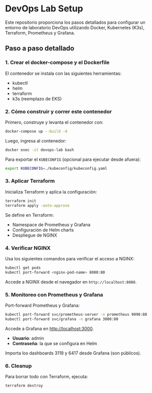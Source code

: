 # DevOps Lab Setup

Este repositorio proporciona los pasos detallados para configurar un entorno de laboratorio DevOps utilizando Docker, Kubernetes (K3s), Terraform, Prometheus y Grafana.

## Paso a paso detallado

### 1. Crear el docker-compose y el Dockerfile

El contenedor se instala con las siguientes herramientas:

- kubectl
- helm
- terraform
- k3s (reemplazo de EKS)

### 2. Cómo construir y correr este contenedor

Primero, construye y levanta el contenedor con:

```bash
docker-compose up --build -d
```

Luego, ingresa al contenedor:

```bash
docker exec -it devops-lab bash
```

Para exportar el `KUBECONFIG` (opcional para ejecutar desde afuera):

```bash
export KUBECONFIG=./kubeconfig/kubeconfig.yaml
```

### 3. Aplicar Terraform

Inicializa Terraform y aplica la configuración:

```bash
terraform init
terraform apply -auto-approve
```

Se define en Terraform:

- Namespace de Prometheus y Grafana
- Configuración de Helm charts
- Despliegue de NGINX

### 4. Verificar NGINX

Usa los siguientes comandos para verificar el acceso a NGINX:

```bash
kubectl get pods
kubectl port-forward <nginx-pod-name> 8080:80
```

Accede a NGINX desde el navegador en `http://localhost:8080`.

### 5. Monitoreo con Prometheus y Grafana

Port-forward Prometheus y Grafana:

```bash
kubectl port-forward svc/prometheus-server -n prometheus 9090:80
kubectl port-forward svc/grafana -n grafana 3000:80
```

Accede a Grafana en [http://localhost:3000](http://localhost:3000).

- **Usuario**: admin
- **Contraseña**: la que se configura en Helm

Importa los dashboards 3119 y 6417 desde Grafana (son públicos).

### 6. Cleanup

Para borrar todo con Terraform, ejecuta:

```bash
terraform destroy
```
